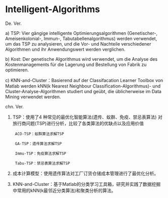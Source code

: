 # Intelligent-Algorithms
 
 
 De. Ver.
 
 a) TSP: Vier gängige intelligente Optimierungsalgorithmen (Genetischer-, Ameisenkolonial-, Immun-, Tabutabellenalgorithmus) werden verwendet, um das TSP zu analysieren, und die Vor- und Nachteile verschiedener Algorithmen und ihr Anwendungswert werden verglichen.
 
 b) Kost: Der genetische Algorithmus wird verwendet, um die Analyse des Kostenmanagements für die Lagerung und Bestellung von Fabrik zu optimieren.
 
 c) KNN-and-Cluster：Basierend auf der Classifacation Learner Toolbox von Matlab werden kNN(k Nearest Neighbour Classification-Algorithmus)- und Cluster-Analyse-Algorithmen studiert und geübt, die üblicherweise im Data Mining verwendet werden.
 
 
 chn. Ver.
 
1. TSP：使用了4 种常⻅的最优化智能算法(遗传、蚁群、免疫、禁忌表算法) 对旅行商问题(TSP)进行分析，比较了各类算法的优缺点以及应用价值

        ACO-TSP：蚁群算法求解TSP
        
        GA-TSP：遗传算法求解TSP
        
        Immu-TSP：免疫算法求解TSP
        
        Tabu-TSP：禁忌表算法求解TSP
    
2. 成本计算模型：使用遗传算法对工厂订货仓储成本管理进行了最优化分析。

3. KNN-and-Cluster：基于Matlab的分类学习工具箱，研究并实践了数据挖掘中常用的kNN(k最邻近分类算法)和聚类分析的算法。
